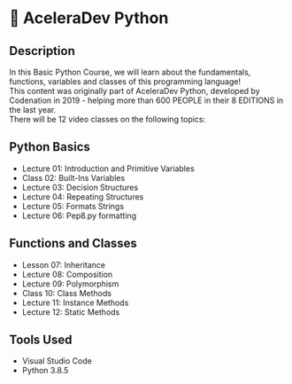 # :rocket: AceleraDev Python

## Description
In this Basic Python Course, we will learn about the fundamentals, functions, variables and classes of this programming language! <br>
This content was originally part of AceleraDev Python, developed by Codenation in 2019 - helping more than 600 PEOPLE in their 8 EDITIONS in the last year. <br>
There will be 12 video classes on the following topics:

## Python Basics
- Lecture 01: Introduction and Primitive Variables
- Class 02: Built-Ins Variables
- Lecture 03: Decision Structures
- Lecture 04: Repeating Structures
- Lecture 05: Formats Strings
- Lecture 06: Pep8.py formatting

## Functions and Classes
- Lesson 07: Inheritance
- Lecture 08: Composition
- Lecture 09: Polymorphism
- Class 10: Class Methods
- Lecture 11: Instance Methods
- Lecture 12: Static Methods

## Tools Used
- Visual Studio Code
- Python 3.8.5
